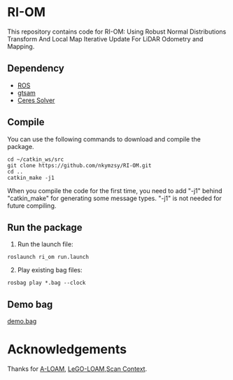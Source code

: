 # RI-OM

This repository contains code for RI-OM: Using Robust Normal Distributions Transform And Local Map Iterative Update For LiDAR Odometry and Mapping.

## Dependency

- [ROS](http://wiki.ros.org/ROS/Installation) 
- [gtsam](https://bitbucket.org/gtborg/gtsam) 
- [Ceres Solver](http://ceres-solver.org/installation.html)

## Compile

You can use the following commands to download and compile the package.

```
cd ~/catkin_ws/src
git clone https://github.com/nkymzsy/RI-OM.git
cd ..
catkin_make -j1
```
When you compile the code for the first time, you need to add "-j1" behind "catkin_make" for generating some message types. "-j1" is not needed for future compiling.

## Run the package

1. Run the launch file:
```
roslaunch ri_om run.launch
```

2. Play existing bag files:
```
rosbag play *.bag --clock
```

## Demo  bag
[demo.bag](https://drive.google.com/file/d/1El3t0DGrSXxGXByLzpi03-YFfFjQAfJS/view?usp=sharing)

# Acknowledgements
Thanks for [A-LOAM](https://github.com/HKUST-Aerial-Robotics/A-LOAM), [LeGO-LOAM](https://github.com/RobustFieldAutonomyLab/LeGO-LOAM),[Scan Context](https://github.com/irapkaist/scancontext).


